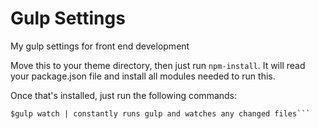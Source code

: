 # Gulp Settings
My gulp settings for front end development

Move this to your theme directory, then just run `npm-install`. It will read your package.json file and install all modules needed to run this.

Once that's installed, just run the following commands:
```$gulp | runs all gulp tasks once
$gulp watch | constantly runs gulp and watches any changed files```

